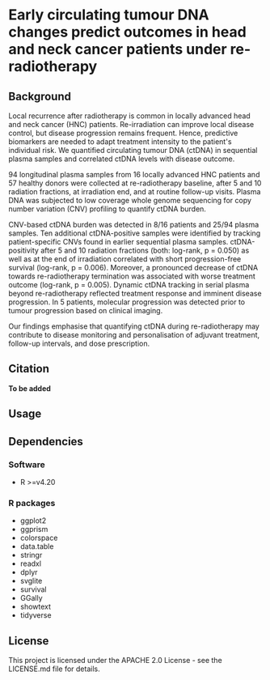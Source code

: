 # Early circulating tumour DNA changes predict outcomes in head and neck cancer patients under re-radiotherapy

## Background
Local recurrence after radiotherapy is common in locally advanced head and neck cancer (HNC) patients. Re-irradiation can improve local disease control, but disease progression remains frequent. Hence, predictive biomarkers are needed to adapt treatment intensity to the patient's individual risk. We quantified circulating tumour DNA (ctDNA) in sequential plasma samples and correlated ctDNA levels with disease outcome.

94 longitudinal plasma samples from 16 locally advanced HNC patients and 57 healthy donors were collected at re-radiotherapy baseline, after 5 and 10 radiation fractions, at irradiation end, and at routine follow-up visits. Plasma DNA was subjected to low coverage whole genome sequencing for copy number variation (CNV) profiling to quantify ctDNA burden.

CNV-based ctDNA burden was detected in 8/16 patients and 25/94 plasma samples. Ten additional ctDNA-positive samples were identified by tracking patient-specific CNVs found in earlier sequential plasma samples. ctDNA-positivity after 5 and 10 radiation fractions (both: log-rank, p = 0.050) as well as at the end of irradiation correlated with short progression-free survival (log-rank, p = 0.006). Moreover, a pronounced decrease of ctDNA towards re-radiotherapy termination was associated with worse treatment outcome (log-rank, p = 0.005). Dynamic ctDNA tracking in serial plasma beyond re-radiotherapy reflected treatment response and imminent disease progression. In 5 patients, molecular progression was detected prior to tumour progression based on clinical imaging.

Our findings emphasise that quantifying ctDNA during re-radiotherapy may contribute to disease monitoring and personalisation of adjuvant treatment, follow-up intervals, and dose prescription.


## Citation
**To be added**

## Usage


## Dependencies
### Software
- R >=v4.20

### R packages
- ggplot2
- ggprism
- colorspace
- data.table
- stringr
- readxl
- dplyr
- svglite
- survival
- GGally
- showtext
- tidyverse

## License
This project is licensed under the APACHE 2.0 License - see the LICENSE.md file for details.

